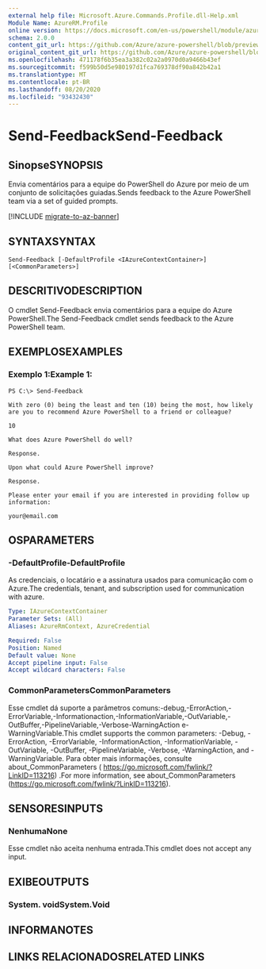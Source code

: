 ```yaml
---
external help file: Microsoft.Azure.Commands.Profile.dll-Help.xml
Module Name: AzureRM.Profile
online version: https://docs.microsoft.com/en-us/powershell/module/azurerm.profile/send-feedback
schema: 2.0.0
content_git_url: https://github.com/Azure/azure-powershell/blob/preview/src/ResourceManager/Profile/Commands.Profile/help/Send-Feedback.md
original_content_git_url: https://github.com/Azure/azure-powershell/blob/preview/src/ResourceManager/Profile/Commands.Profile/help/Send-Feedback.md
ms.openlocfilehash: 471178f6b35ea3a382c02a2a0970d0a9466b43ef
ms.sourcegitcommit: f599b50d5e980197d1fca769378df90a842b42a1
ms.translationtype: MT
ms.contentlocale: pt-BR
ms.lasthandoff: 08/20/2020
ms.locfileid: "93432430"
---
```

# <span data-ttu-id="c4aae-101">Send-Feedback</span><span class="sxs-lookup"><span data-stu-id="c4aae-101">Send-Feedback</span></span>

## <span data-ttu-id="c4aae-102">Sinopse</span><span class="sxs-lookup"><span data-stu-id="c4aae-102">SYNOPSIS</span></span>
<span data-ttu-id="c4aae-103">Envia comentários para a equipe do PowerShell do Azure por meio de um conjunto de solicitações guiadas.</span><span class="sxs-lookup"><span data-stu-id="c4aae-103">Sends feedback to the Azure PowerShell team via a set of guided prompts.</span></span>

[!INCLUDE [migrate-to-az-banner](../../includes/migrate-to-az-banner.md)]

## <span data-ttu-id="c4aae-104">SYNTAX</span><span class="sxs-lookup"><span data-stu-id="c4aae-104">SYNTAX</span></span>

```
Send-Feedback [-DefaultProfile <IAzureContextContainer>] [<CommonParameters>]
```

## <span data-ttu-id="c4aae-105">DESCRITIVO</span><span class="sxs-lookup"><span data-stu-id="c4aae-105">DESCRIPTION</span></span>
<span data-ttu-id="c4aae-106">O cmdlet Send-Feedback envia comentários para a equipe do Azure PowerShell.</span><span class="sxs-lookup"><span data-stu-id="c4aae-106">The Send-Feedback cmdlet sends feedback to the Azure PowerShell team.</span></span>

## <span data-ttu-id="c4aae-107">EXEMPLOS</span><span class="sxs-lookup"><span data-stu-id="c4aae-107">EXAMPLES</span></span>

### <span data-ttu-id="c4aae-108">Exemplo 1:</span><span class="sxs-lookup"><span data-stu-id="c4aae-108">Example 1:</span></span>
```
PS C:\> Send-Feedback

With zero (0) being the least and ten (10) being the most, how likely are you to recommend Azure PowerShell to a friend or colleague?

10

What does Azure PowerShell do well?

Response.

Upon what could Azure PowerShell improve?

Response.

Please enter your email if you are interested in providing follow up information:

your@email.com
```

## <span data-ttu-id="c4aae-109">OS</span><span class="sxs-lookup"><span data-stu-id="c4aae-109">PARAMETERS</span></span>

### <span data-ttu-id="c4aae-110">-DefaultProfile</span><span class="sxs-lookup"><span data-stu-id="c4aae-110">-DefaultProfile</span></span>
<span data-ttu-id="c4aae-111">As credenciais, o locatário e a assinatura usados para comunicação com o Azure.</span><span class="sxs-lookup"><span data-stu-id="c4aae-111">The credentials, tenant, and subscription used for communication with azure.</span></span>

```yaml
Type: IAzureContextContainer
Parameter Sets: (All)
Aliases: AzureRmContext, AzureCredential

Required: False
Position: Named
Default value: None
Accept pipeline input: False
Accept wildcard characters: False
```

### <span data-ttu-id="c4aae-112">CommonParameters</span><span class="sxs-lookup"><span data-stu-id="c4aae-112">CommonParameters</span></span>
<span data-ttu-id="c4aae-113">Esse cmdlet dá suporte a parâmetros comuns:-debug,-ErrorAction,-ErrorVariable,-Informationaction,-InformationVariable,-OutVariable,-OutBuffer,-PipelineVariable,-Verbose-WarningAction e-WarningVariable.</span><span class="sxs-lookup"><span data-stu-id="c4aae-113">This cmdlet supports the common parameters: -Debug, -ErrorAction, -ErrorVariable, -InformationAction, -InformationVariable, -OutVariable, -OutBuffer, -PipelineVariable, -Verbose, -WarningAction, and -WarningVariable.</span></span> <span data-ttu-id="c4aae-114">Para obter mais informações, consulte about_CommonParameters ( https://go.microsoft.com/fwlink/?LinkID=113216) .</span><span class="sxs-lookup"><span data-stu-id="c4aae-114">For more information, see about_CommonParameters (https://go.microsoft.com/fwlink/?LinkID=113216).</span></span>

## <span data-ttu-id="c4aae-115">SENSORES</span><span class="sxs-lookup"><span data-stu-id="c4aae-115">INPUTS</span></span>

### <span data-ttu-id="c4aae-116">Nenhuma</span><span class="sxs-lookup"><span data-stu-id="c4aae-116">None</span></span>
<span data-ttu-id="c4aae-117">Esse cmdlet não aceita nenhuma entrada.</span><span class="sxs-lookup"><span data-stu-id="c4aae-117">This cmdlet does not accept any input.</span></span>

## <span data-ttu-id="c4aae-118">EXIBE</span><span class="sxs-lookup"><span data-stu-id="c4aae-118">OUTPUTS</span></span>

### <span data-ttu-id="c4aae-119">System. void</span><span class="sxs-lookup"><span data-stu-id="c4aae-119">System.Void</span></span>

## <span data-ttu-id="c4aae-120">INFORMA</span><span class="sxs-lookup"><span data-stu-id="c4aae-120">NOTES</span></span>

## <span data-ttu-id="c4aae-121">LINKS RELACIONADOS</span><span class="sxs-lookup"><span data-stu-id="c4aae-121">RELATED LINKS</span></span>

